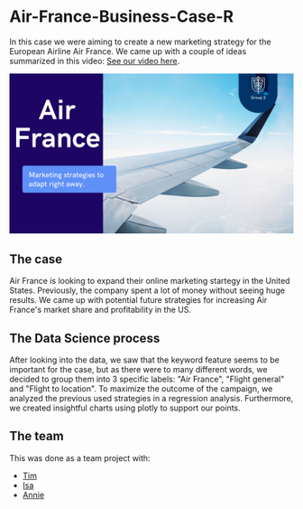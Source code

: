 # Air-France-Business-Case-R
In this case we were aiming to create a new marketing strategy for the European Airline Air France. We came up with a couple of ideas summarized in this video: [See our video here](https://youtu.be/ipFLvqWsyac).

<img src="img/AirFrance.png?raw=true"/>

## The case
Air France is looking to expand their online marketing startegy in the United States. Previously, the company spent a lot of money without seeing huge results. We came up with potential future strategies for increasing Air France's market share and profitability in the US.

## The Data Science process
After looking into the data, we saw that the keyword feature seems to be important for the case, but as there were to many different words, we decided to group them into 3 specific labels: "Air France", "Flight general" and "Flight to location". To maximize the outcome of the campaign, we analyzed the previous used strategies in a regression analysis. Furthermore, we created insightful charts using plotly to support our points.


## The team
This was done as a team project with:
- [Tim](https://github.com/TimBstn)
- [Isa](https://github.com/IsaRicci)
- [Annie](https://github.com/Jirapar/Jirapar)
